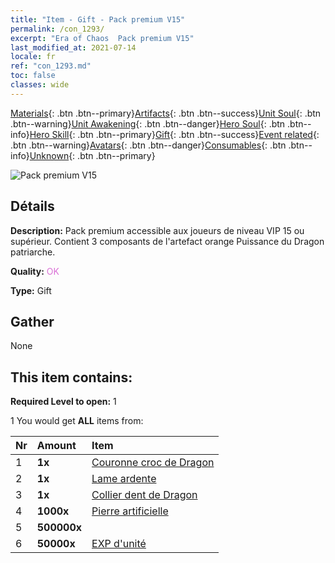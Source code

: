 ```yaml
---
title: "Item - Gift - Pack premium V15"
permalink: /con_1293/
excerpt: "Era of Chaos  Pack premium V15"
last_modified_at: 2021-07-14
locale: fr
ref: "con_1293.md"
toc: false
classes: wide
---
```

 [Materials](/ItemsFR/){: .btn .btn--primary}[Artifacts](/ItemsFR/Artifacts/){: .btn .btn--success}[Unit Soul](/ItemsFR/UnitSoul/){: .btn .btn--warning}[Unit Awakening](/ItemsFR/UnitAwakening/){: .btn .btn--danger}[Hero Soul](/ItemsFR/HeroSoul/){: .btn .btn--info}[Hero Skill](/ItemsFR/HeroSkill/){: .btn .btn--primary}[Gift](/ItemsFR/Gift/){: .btn .btn--success}[Event related](/ItemsFR/Events/){: .btn .btn--warning}[Avatars](/ItemsFR/Avatars/){: .btn .btn--danger}[Consumables](/ItemsFR/Consumables/){: .btn .btn--info}[Unknown](/ItemsFR/Unknown/){: .btn .btn--primary}

 ![Pack premium V15](/images/t/i_905015.png)

## Détails
 **Description:** Pack premium accessible aux joueurs de niveau VIP 15 ou supérieur. Contient 3 composants de l'artefact orange Puissance du Dragon patriarche.

 **Quality:** <span style="color: #DA70D6">OK</span>

 **Type:** Gift

## Gather

  None

## This item contains:

 **Required Level to open:** 1

 1 You would get **ALL** items  from:

  | Nr | Amount |     Item    |
  |:---|:-------|:------------|
  | 1 |  **1x** | [Couronne croc de Dragon](/ItemsFR/art_147/) |  | 
  | 2 |  **1x** | [Lame ardente](/ItemsFR/art_146/) |  | 
  | 3 |  **1x** | [Collier dent de Dragon](/ItemsFR/art_149/) |  | 
  | 4 |  **1000x** | [Pierre artificielle](/ItemsFR/art_188/) |  | 
  | 5 |  **500000x** | <i class="fas fa-coins"/> |  | 
  | 6 |  **50000x** | [EXP d'unité](/ItemsFR/con_902/) |  | 
